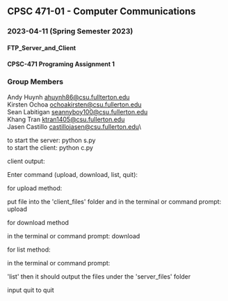 

## CPSC 471-01 - Computer Communications
### 2023-04-11 (Spring Semester 2023)
#### FTP_Server_and_Client
#### CPSC-471 Programing Assignment 1

### Group Members
Andy Huynh ahuynh86@csu.fullterton.edu\
Kirsten Ochoa ochoakirsten@csu.fullerton.edu\
Sean Labitigan seannyboy100@csu.fullerton.edu\
Khang Tran     ktran1405@csu.fullerton.edu\
Jasen Castillo castillojasen@csu.fullerton.edu\

to start the server: python s.py\
to start the client: python c.py

client  output:

Enter command (upload, download, list, quit): 

for upload method:

put file into the 'client_files' folder
and in the terminal or command prompt:
upload <filename>

for download method
  
in the terminal or command prompt:
download <filename>

for list method:
  
in the terminal or command prompt:
  
'list'
then it should output the files under the 'server_files' folder

input quit to quit

